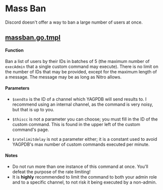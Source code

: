 # Mass Ban

Discord doesn't offer a way to ban a large number of users at once.

## [massban.go.tmpl](./massban.go.tmpl)

#### Function

Ban a list of users by their IDs in batches of 5 (the maximum number of `execAdmin` that a single custom command may execute). There is no limit on the number of IDs that may be provided, except for the maximum length of a message. The message may be as long as Nitro allows.

#### Parameters

- `$sendto` is the ID of a channel which YAGPDB will send results to. I recommend using an internal channel, as the command is very noisy, but that is up to you.

- `$thiscc` is not a parameter you can choose; you must fill in the ID of the custom command. This is found in the upper left of the custom command's page.
- `$ratelimitdelay` is not a parameter either; it is a constant used to avoid YAGPDB's max number of custom commands executed per minute.

#### Notes

- Do not run more than one instance of this command at once. You'll defeat the purpose of the rate limiting!
- It is **highly** recommended to limit the command to both your admin role and to a specific channel, to not risk it being executed by a non-admin.
